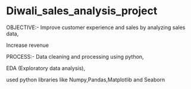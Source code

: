 # Diwali_sales_analysis_project
OBJECTIVE:- Improve customer experience and sales by analyzing sales data,

Increase revenue 


PROCESS:-     Data cleaning and processing using python,

EDA (Exploratory data analysis),

used python libraries like Numpy,Pandas,Matplotlib and Seaborn
              
